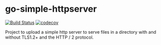 # go-simple-httpserver
[![Build Status](https://travis-ci.com/pedr0limpio/go-simple-httpserver.svg?branch=master)](https://travis-ci.com/pedr0limpio/go-simple-httpserver) [![codecov](https://codecov.io/gh/pedr0limpio/go-simple-httpserver/branch/master/graph/badge.svg)](https://codecov.io/gh/pedr0limpio/go-simple-httpserver)

Project to upload a simple http server to serve files in a directory with and without TLS1.2+ and the HTTP / 2 protocol.
